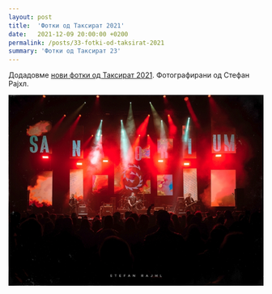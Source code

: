 ```yaml
---
layout: post
title:  'Фотки од Таксират 2021'
date:   2021-12-09 20:00:00 +0200
permalink: /posts/33-fotki-od-taksirat-2021
summary: 'Фотки од Таксират 23'
---
```


<p>
  Додадовме  <a href="{{ site.baseurl }}/galleries/taksirat_23">нови фотки од Таксират 2021</a>. Фотографирани од Стефан Рајхл.
</p>

<a href="{{ site.baseurl }}/galleries/taksirat_23">
  <img title="Таксират 23" src="/uploads/attachment/taksirat_23_photo.jpg" />
</a>
